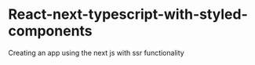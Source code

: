 # React-next-typescript-with-styled-components
Creating an app using the next js with ssr functionality
